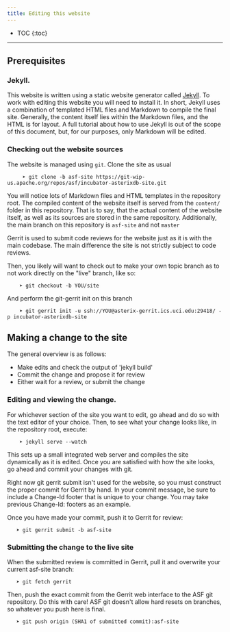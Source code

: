 ```yaml
---
title: Editing this website
---
```


<!-- Major credit to the Apache Flink guys for writing a great doc in a similar vein for their website
that happens to use more or less the same tooling as AsterixDB's. Much of this doc is based on it. -->

* TOC
{:toc}

---

## Prerequisites

### Jekyll.
This website is written using a static website generator called [Jekyll](https://github.com/jekyll/jekyll). To work with editing this website you will need to install it.
In short, Jekyll uses a combination of templated HTML files and Markdown to compile the final site.
Generally, the content itself lies within the Markdown files, and the HTML is for layout.
A full tutorial about how to use Jekyll is out of the scope of this document, but, for our purposes, only Markdown will be edited.

### Checking out the website sources

The website is managed using `git`. Clone the site as usual

         ➤ git clone -b asf-site https://git-wip-us.apache.org/repos/asf/incubator-asterixdb-site.git

You will notice lots of Markdown files and HTML templates in the repository root. The compiled content of the website itself is served from the `content/` folder in this repository. That is to say, that the actual content of the website itself, as well as its sources are stored in the same repository. Additionally, the main branch on this repository is `asf-site` and not `master`

Gerrit is used to submit code reviews for the website just as it is with the main codebase. The main difference the site is not strictly subject to code reviews.


Then, you likely will want to check out to make your own topic branch as to not work directly on the "live" branch, like so:


        ➤ git checkout -b YOU/site

And perform the git-gerrit init on this branch


        ➤ git gerrit init -u ssh://YOU@asterix-gerrit.ics.uci.edu:29418/ -p incubator-asterixdb-site


## Making a change to the site

The general overview is as follows:
- Make edits and check the output of 'jekyll build'
- Commit the change and propose it for review
- Either wait for a review, or submit the change

### Editing and viewing the change.

For whichever section of the site you want to edit, go ahead and do so with the text editor of your choice. Then, to see what your change looks like, in the repository root, execute:


        ➤ jekyll serve --watch


This sets up a small integrated web server and compiles the site dynamically as it is edited. Once you are satisfied with how the site looks, go ahead and commit your changes with git.

Right now git gerrit submit isn't used for the website, so you must construct the proper commit for Gerrit by hand. In your commit message, be sure to include a Change-Id footer that is unique to your change. You may take previous Change-Id: footers as an example.

Once you have made your commit, push it to Gerrit for review:


       ➤ git gerrit submit -b asf-site


### Submitting the change to the live site

When the submitted review is committed in Gerrit, pull it and overwrite your current asf-site branch:


       ➤ git fetch gerrit


Then, push the exact commit from the Gerrit web interface to the ASF git repository. Do this with care! ASF git doesn't allow hard resets on branches, so whatever you push here is final.


       ➤ git push origin (SHA1 of submitted commit):asf-site


